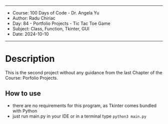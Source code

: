 
**********************************************************************
*    Course: 100 Days of Code - Dr. Angela Yu                        
*    Author: Radu Chiriac                                            
*    Day: 84 - Portfolio Projects - Tic Tac Toe Game                 
*    Subject: Class, Function, Tkinter, GUI                          
*    Date: 2024-10-10                                                
**********************************************************************


# Description

This is the second project without any guidance from the last Chapter of the Course: Porfolio Projects.

## How to use
- there are no requirements for this program, as Tkinter comes bundled with Python
- just run main.py in your IDE or in a terminal type `python3 main.py`
